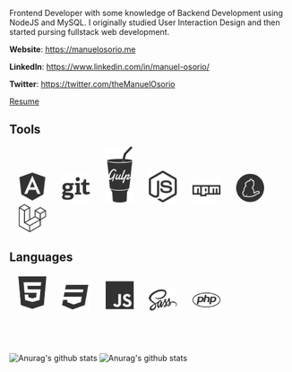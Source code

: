 Frontend Developer with some knowledge of Backend Development using NodeJS and MySQL. I originally studied User Interaction Design and then started pursing fullstack web development. 

**Website**: https://manuelosorio.me

**LinkedIn**: https://www.linkedin.com/in/manuel-osorio/

**Twitter**: https://twitter.com/theManuelOsorio

<a href='https://manuelosorio.github.io/resume.pdf' target="_blank">Resume</a>

## Tools
<img src="./img/angular-brands.svg" style="margin-left:16px;" width="50px" alt="Angular 11"/>&nbsp;&nbsp;&nbsp;<img src="./img/git-brands.svg" style="margin-left:16px;" width="50px" alt="Git Version Control"/>&nbsp;&nbsp;&nbsp;<img src="./img/gulp-brands.svg" style="margin-left:16px;"  width="50px" alt="Gulp"/>&nbsp;&nbsp;&nbsp;<img src="./img/node-js-brands.svg" style="margin-left:16px;"  width="50px" alt="Node JS"/>&nbsp;&nbsp;&nbsp;<img src="./img/npm-brands.svg" style="margin-left:16px;" width="50px" alt="Node Package Manager"/>&nbsp;&nbsp;&nbsp;<img src="./img/yarn-brands.svg" style="margin-left:16px;" width="50px" alt="Yarn Package Manager"/>&nbsp;&nbsp;&nbsp;<img src="./img/laravel-brands.svg" style="margin-left:16px;" width="50px" alt="Laravel"/>

## Languages

<img src="./img/html5-brands.svg" style="margin-left:16px;" width="50px" alt="html5"/>&nbsp;&nbsp;&nbsp;<img src="./img/css3-brands.svg" style="margin-left:16px;" width="50px" />&nbsp;&nbsp;&nbsp;<img src="./img/js-brands.svg" style="margin-left:16px;" width="50px" />&nbsp;&nbsp;&nbsp;<img src="./img/sass-brands.svg" style="margin-left:16px;" width="50px" alt="SASS"/>&nbsp;&nbsp;&nbsp;<img src="./img/php-brands.svg" style="margin-left:16px;" width="50px" alt="PHP"/>

##  

![Anurag's github stats](https://github-readme-stats.vercel.app/api?username=manuelosorio&count_private=true&layout=compact&hide_rank=true)
![Anurag's github stats](https://github-readme-stats.vercel.app/api/top-langs?username=manuelosorio&count_private=true&layout=compact)

